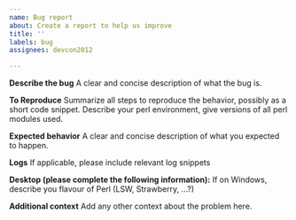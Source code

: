 ```yaml
---
name: Bug report
about: Create a report to help us improve
title: ''
labels: bug
assignees: devcon2012

---
```


**Describe the bug**
A clear and concise description of what the bug is.

**To Reproduce**
Summarize all steps to reproduce the behavior, possibly as a short code snippet. Describe your perl environment, give versions of all perl modules used.

**Expected behavior**
A clear and concise description of what you expected to happen.

**Logs**
If applicable, please include relevant log snippets

**Desktop (please complete the following information):**
If on Windows, describe you flavour of Perl (LSW, Strawberry, ...?)

**Additional context**
Add any other context about the problem here.
